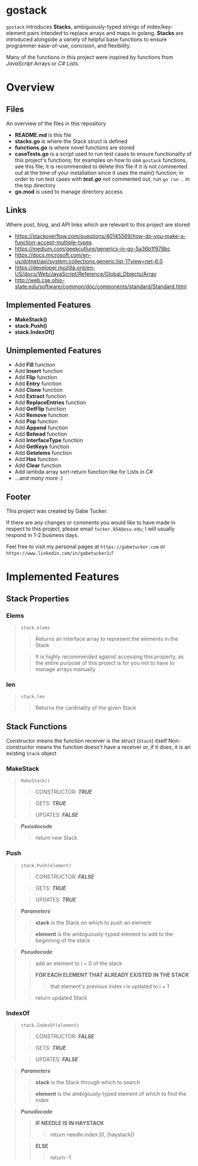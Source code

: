 # gostack
 `gostack` introduces **Stacks**, ambiguously-typed strings of index/key-element pairs intended to replace arrays and maps in golang.  **Stacks** are introduced alongside a variety of helpful base functions to ensure programmer ease-of-use, concision, and flexibility.

 Many of the functions in this project were inspired by functions from *JavaScript* Arrays or *C#* Lists.

<h1>Overview</h1>

 <h2>Files</h2>

 An overview of the files in this repository

 * **README.md** is this file
 * **stacks.go** is where the Stack struct is defined
 * **functions.go** is where novel functions are stored
 * **caseTests.go** is a script used to run test cases to ensure functionality of this project's functions; for examples on how to use `gostack` functions, see this file; it is recommended to delete this file if it is not commented out at the time of your installation since it uses the main() function; in order to run test cases with ***test.go*** *not* commented out, run `go run .` in the top directory
 * **go.mod** is used to manage directory access

 <h2>Links</h2>

 Where post, blog, and API links which are relevant to this project are stored

 * https://stackoverflow.com/questions/40145569/how-do-you-make-a-function-accept-multiple-types
 * https://medium.com/geekculture/generics-in-go-5a36b1f978bc
 * https://docs.microsoft.com/en-us/dotnet/api/system.collections.generic.list-1?view=net-6.0
 * https://developer.mozilla.org/en-US/docs/Web/JavaScript/Reference/Global_Objects/Array
 * http://web.cse.ohio-state.edu/software/common/doc/components/standard/Standard.html

 <h2>Implemented Features</h2>
 
 * **MakeStack()**
 * **stack.Push()**
 * **stack.IndexOf()**
 
 <h2>Unimplemented Features</h2>

 * Add **Fill** function
 * Add **Insert** function
 * Add **Flip** function
 * Add **Entry** function
 * Add **Clone** function
 * Add **Extract** function
 * Add **ReplaceEntries** function
 * Add **GetFlip** function
 * Add **Remove** function
 * Add **Pop** function
 * Add **Append** function
 * Add **Behead** function
 * Add **InterfaceType** function
 * Add **GetKeys** function
 * Add **Getelems** function
 * Add **Has** function
 * Add **Clear** function
 * Add lambda array sort-return function like for Lists in C#
 * *...and many more :)*

<h2>Footer</h2>

This project was created by Gabe Tucker.

If there are any changes or comments you would like to have made in respect to this project, please email `tucker.854@osu.edu`; I will usually respond in 1-2 business days.

Feel free to visit my personal pages at `https://gabetucker.com` or `https://www.linkedin.com/in/gabetucker2/`!

<h1>Implemented Features</h1>

<h2>Stack Properties</h2>

<h3>Elems</h3>

> `stack.elems`
>> Returns an interface array to represent the elements in the Stack
>
>> It is highly recommended against accessing this property, as the entire purpose of this project is for you not to have to manage arrays manually

<h3>len</h3>

> `stack.len`
>> Returns the cardinality of the given Stack

<h2>Stack Functions</h2>

 Constructor means the function receiver is the struct (`Stack`) itself
 Non-constructor means the function doesn't have a receiver or, if it does, it is an existing `Stack` object

<h3>MakeStack</h3>

> `MakeStack()`
>> CONSTRUCTOR: ***TRUE***
>
>> GETS: ***TRUE***
>
>> UPDATES: ***FALSE***

> ***Pseudocode***
>> return new Stack

<h3>Push</h3>

> `stack.Push(element)`
>> CONSTRUCTOR: ***FALSE***
>
>> GETS: ***TRUE***
>
>> UPDATES: ***TRUE***

> ***Parameters***
>> **stack** is the Stack on which to push an element
>
>> **element** is the ambiguously-typed element to add to the beginning of the stack

> ***Pseudocode***
>> add an element to i = 0 of the stack
>
>> **FOR EACH ELEMENT THAT ALREADY EXISTED IN THE STACK**
>>> that element's previous index i is updated to i + 1
>
>> return updated Stack

<h3>IndexOf</h3>

> `stack.IndexOf(element)`
>> CONSTRUCTOR: ***FALSE***
>
>> GETS: ***TRUE***
>
>> UPDATES: ***FALSE***

> ***Parameters***
>> **stack** is the Stack through which to search
>
>> **element** is the ambigously-typed element of which to find the index

> ***Pseudocode***
>> **IF NEEDLE IS IN HAYSTACK**
>>> return needle index [0, |haystack|)
>
>> **ELSE**
>>> return -1
